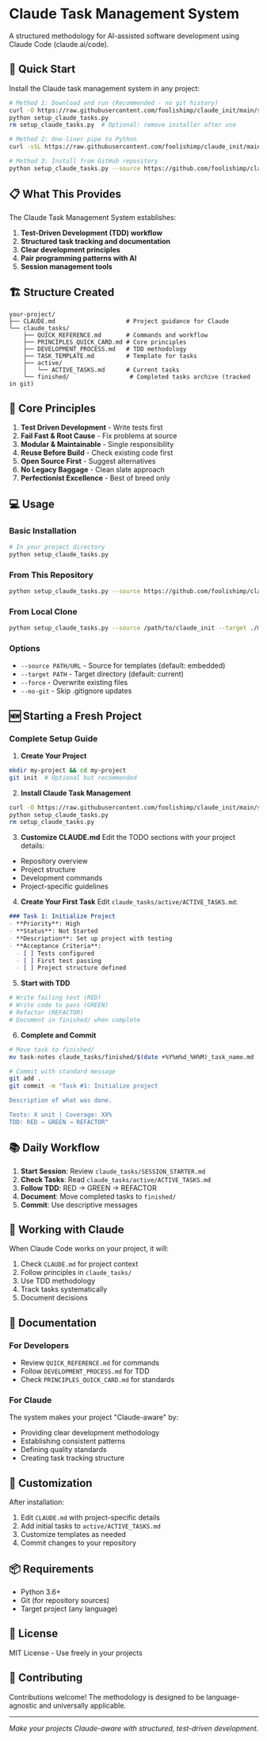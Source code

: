 # Claude Task Management System

A structured methodology for AI-assisted software development using Claude Code (claude.ai/code).

## 🚀 Quick Start

Install the Claude task management system in any project:

```bash
# Method 1: Download and run (Recommended - no git history)
curl -O https://raw.githubusercontent.com/foolishimp/claude_init/main/setup_claude_tasks.py
python setup_claude_tasks.py
rm setup_claude_tasks.py  # Optional: remove installer after use

# Method 2: One-liner pipe to Python
curl -sSL https://raw.githubusercontent.com/foolishimp/claude_init/main/setup_claude_tasks.py | python3

# Method 3: Install from GitHub repository
python setup_claude_tasks.py --source https://github.com/foolishimp/claude_init
```

## 📋 What This Provides

The Claude Task Management System establishes:

1. **Test-Driven Development (TDD) workflow**
2. **Structured task tracking and documentation**
3. **Clear development principles**
4. **Pair programming patterns with AI**
5. **Session management tools**

## 🏗️ Structure Created

```
your-project/
├── CLAUDE.md                    # Project guidance for Claude
└── claude_tasks/
    ├── QUICK_REFERENCE.md       # Commands and workflow
    ├── PRINCIPLES_QUICK_CARD.md # Core principles
    ├── DEVELOPMENT_PROCESS.md   # TDD methodology
    ├── TASK_TEMPLATE.md         # Template for tasks
    ├── active/
    │   └── ACTIVE_TASKS.md      # Current tasks
    └── finished/                 # Completed tasks archive (tracked in git)
```

## 🎯 Core Principles

1. **Test Driven Development** - Write tests first
2. **Fail Fast & Root Cause** - Fix problems at source
3. **Modular & Maintainable** - Single responsibility
4. **Reuse Before Build** - Check existing code first
5. **Open Source First** - Suggest alternatives
6. **No Legacy Baggage** - Clean slate approach
7. **Perfectionist Excellence** - Best of breed only

## 💻 Usage

### Basic Installation

```bash
# In your project directory
python setup_claude_tasks.py
```

### From This Repository

```bash
python setup_claude_tasks.py --source https://github.com/foolishimp/claude_init
```

### From Local Clone

```bash
python setup_claude_tasks.py --source /path/to/claude_init --target ./myproject
```

### Options

- `--source PATH/URL` - Source for templates (default: embedded)
- `--target PATH` - Target directory (default: current)
- `--force` - Overwrite existing files
- `--no-git` - Skip .gitignore updates

## 🆕 Starting a Fresh Project

### Complete Setup Guide

1. **Create Your Project**
```bash
mkdir my-project && cd my-project
git init  # Optional but recommended
```

2. **Install Claude Task Management**
```bash
curl -O https://raw.githubusercontent.com/foolishimp/claude_init/main/setup_claude_tasks.py
python setup_claude_tasks.py
rm setup_claude_tasks.py
```

3. **Customize CLAUDE.md**
Edit the TODO sections with your project details:
- Repository overview
- Project structure
- Development commands
- Project-specific guidelines

4. **Create Your First Task**
Edit `claude_tasks/active/ACTIVE_TASKS.md`:
```markdown
### Task 1: Initialize Project
- **Priority**: High
- **Status**: Not Started
- **Description**: Set up project with testing
- **Acceptance Criteria**:
  - [ ] Tests configured
  - [ ] First test passing
  - [ ] Project structure defined
```

5. **Start with TDD**
```bash
# Write failing test (RED)
# Write code to pass (GREEN)
# Refactor (REFACTOR)
# Document in finished/ when complete
```

6. **Complete and Commit**
```bash
# Move task to finished/
mv task-notes claude_tasks/finished/$(date +%Y%m%d_%H%M)_task_name.md

# Commit with standard message
git add .
git commit -m "Task #1: Initialize project

Description of what was done.

Tests: X unit | Coverage: XX%
TDD: RED → GREEN → REFACTOR"
```

## 📚 Daily Workflow

1. **Start Session**: Review `claude_tasks/SESSION_STARTER.md`
2. **Check Tasks**: Read `claude_tasks/active/ACTIVE_TASKS.md`
3. **Follow TDD**: RED → GREEN → REFACTOR
4. **Document**: Move completed tasks to `finished/`
5. **Commit**: Use descriptive messages

## 🤝 Working with Claude

When Claude Code works on your project, it will:

1. Check `CLAUDE.md` for project context
2. Follow principles in `claude_tasks/`
3. Use TDD methodology
4. Track tasks systematically
5. Document decisions

## 📖 Documentation

### For Developers

- Review `QUICK_REFERENCE.md` for commands
- Follow `DEVELOPMENT_PROCESS.md` for TDD
- Check `PRINCIPLES_QUICK_CARD.md` for standards

### For Claude

The system makes your project "Claude-aware" by:
- Providing clear development methodology
- Establishing consistent patterns
- Defining quality standards
- Creating task tracking structure

## 🔧 Customization

After installation:

1. Edit `CLAUDE.md` with project-specific details
2. Add initial tasks to `active/ACTIVE_TASKS.md`
3. Customize templates as needed
4. Commit changes to your repository

## 📦 Requirements

- Python 3.6+
- Git (for repository sources)
- Target project (any language)

## 📝 License

MIT License - Use freely in your projects

## 🙏 Contributing

Contributions welcome! The methodology is designed to be language-agnostic and universally applicable.

---

*Make your projects Claude-aware with structured, test-driven development.*